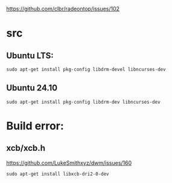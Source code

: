 https://github.com/clbr/radeontop/issues/102

# src
## Ubuntu LTS:
```
sudo apt-get install pkg-config libdrm-devel libncurses-dev
```

## Ubuntu 24.10
```
sudo apt-get install pkg-config libdrm-dev libncurses-dev
```

# Build error:
## xcb/xcb.h
https://github.com/LukeSmithxyz/dwm/issues/160

```
sudo apt-get install libxcb-dri2-0-dev
```
